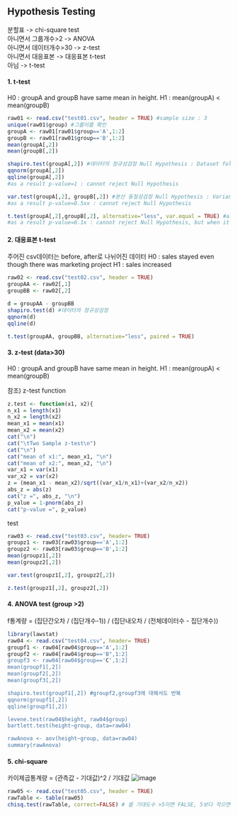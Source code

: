##  Hypothesis Testing

분할표 -> chi-square test   
아니면서 그룹개수>2 -> ANOVA   
아니면서 데이터개수>30 -> z-test   
아니면서 대응표본 -> 대응표본 t-test   
아님 -> t-test

#### 1\. t-test
H0 : groupA and groupB have same mean in height.
H1 : mean(groupA) < mean(groupB)


``` r
raw01 <- read.csv("test01.csv", header = TRUE) #sample size : 3 
unique(raw01$group) #그룹이름 확인
groupA <- raw01[raw01$group=='A',1:2]
groupB <- raw01[raw01$group=='B',1:2]
mean(groupA[,2])
mean(groupB[,2])

shapiro.test(groupA[,2]) #데이터의 정규성검정 Null Hypothesis : Dataset follows Normal Distribution
qqnorm(groupA[,2])
qqline(groupA[,2]) 
#as a result p-value=1 : cannot reject Null Hypothesis

var.test(groupA[,2], groupB[,2]) #분산 동질성검정 Null Hypothesis : Variance of both group is identical
#as a result p-value=0.5xx : cannot reject Null Hypothesis

t.test(groupA[,2],groupB[,2], alternative="less", var.equal = TRUE) #alternative : Alternative Hypothesis : groupA < groupB (less) / var.equal : identical variance
#as a result p-value=0.1x : cannot reject Null Hypothesis, but when it comes to 10 sample size, Null Hypothesis is rejected.
```

#### 2\. 대응표본 t-test
주어진 csv데이터는 before, after로 나뉘어진 데이터
H0 : sales stayed even though there was marketing project
H1 : sales increased
``` r
raw02 <- read.csv("test02.csv", header = TRUE) 
groupAA <- raw02[,1]
groupBB <- raw02[,2]

d = groupAA - groupBB
shapiro.test(d) #데이터의 정규성검정
qqnorm(d)
qqline(d)

t.test(groupAA, groupBB, alternative="less", paired = TRUE)
```

#### 3\. z-test (data>30)
H0 : groupA and groupB have same mean in height.
H1 : mean(groupA) < mean(groupB)

참조) z-test function
``` r
z.test <- function(x1, x2){
n_x1 = length(x1)
n_x2 = length(x2)
mean_x1 = mean(x1)
mean_x2 = mean(x2)
cat("\n")
cat("\tTwo Sample z-test\n")
cat("\n")
cat("mean of x1:", mean_x1, "\n")
cat("mean of x2:", mean_x2, "\n")
var_x1 = var(x1)
var_x2 = var(x2)
z = (mean_x1 - mean_x2)/sqrt((var_x1/n_x1)+(var_x2/n_x2))
abs_z = abs(z)
cat("z =", abs_z, "\n")
p_value = 1-pnorm(abs_z)
cat("p-value =", p_value)
```

test

``` r
raw03 <- read.csv("test03.csv", header= TRUE)
groupz1 <- raw03[raw03$group=='A',1:2]
groupz2 <- raw03[raw03$group=='B',1:2]
mean(groupz1[,2])
mean(groupz2[,2])

var.test(groupz1[,2], groupz2[,2])

z.test(groupz1[,2], groupz2[,2])
```

#### 4\. ANOVA test (group >2)
f통계량 = (집단간오차 / (집단개수-1)) / (집단내오차 / (전체데이터수 - 집단개수))
``` r
library(lawstat)
raw04 <- read.csv("test04.csv", header= TRUE)
groupf1 <- raw04[raw04$group=='A',1:2]
groupf2 <- raw04[raw04$group=='B",1:2]
groupf3 <- raw04[raw04$group=='C',1:2]
mean(groupf1[,2])
mean(groupf2[,2])
mean(groupf3[,2])

shapiro.test(groupf1[,2]) #groupf2,groupf3에 대해서도 반복
qqnorm(groupf1[,2])
qqline(groupf1[,2])

levene.test(raw04$height, raw04$group)
bartlett.test(height~group, data=raw04)

rawAnova <- aov(height~group, data=raw04)
summary(rawAnova)
```

#### 5\. chi-square 
카이제곱통계량 = (관측값 - 기대값)^2 / 기대값
![image](https://user-images.githubusercontent.com/80673078/111430768-301f1e80-873e-11eb-924e-a41d7229340a.png)
``` r
raw05 <- read.csv("test05.csv", header = TRUE)
rawTable <- table(raw05)
chisq.test(rawTable, correct=FALSE) # 셀 기대도수 >5이면 FALSE, 5보다 작으면 TRUE
```



